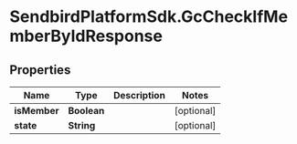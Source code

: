 # SendbirdPlatformSdk.GcCheckIfMemberByIdResponse

## Properties

Name | Type | Description | Notes
------------ | ------------- | ------------- | -------------
**isMember** | **Boolean** |  | [optional] 
**state** | **String** |  | [optional] 


